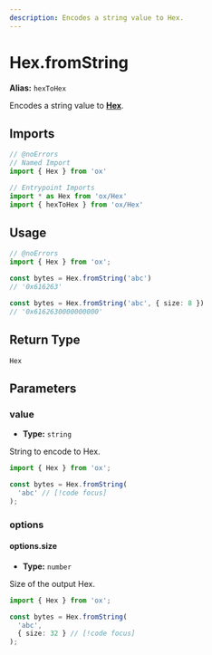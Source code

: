```yaml
---
description: Encodes a string value to Hex.
---
```


# Hex.fromString

**Alias:** `hexToHex`

Encodes a string value to **[Hex](/api/hex)**.

## Imports

```ts twoslash
// @noErrors
// Named Import 
import { Hex } from 'ox'

// Entrypoint Imports
import * as Hex from 'ox/Hex'
import { hexToHex } from 'ox/Hex'
```

## Usage

```ts twoslash
// @noErrors
import { Hex } from 'ox';

const bytes = Hex.fromString('abc')
// '0x616263'

const bytes = Hex.fromString('abc', { size: 8 })
// '0x6162630000000000'
```

## Return Type

`Hex`

## Parameters

### value

- **Type:** `string`

String to encode to Hex.

```ts twoslash
import { Hex } from 'ox';

const bytes = Hex.fromString(
  'abc' // [!code focus]
);
```

### options

#### options.size

- **Type:** `number`

Size of the output Hex.

```ts twoslash
import { Hex } from 'ox';

const bytes = Hex.fromString(
  'abc',
  { size: 32 } // [!code focus]
);
```